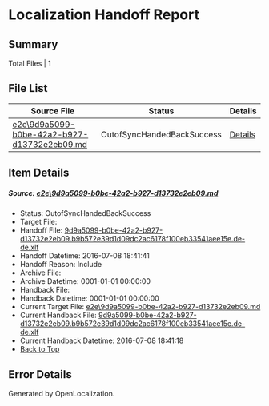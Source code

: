 # <a name='report-top'></a> Localization Handoff Report

## Summary
 Total Files | 1

## File List
 Source File | Status | Details 
 ----------- | ------ | ------- 
 [e2e\9d9a5099-b0be-42a2-b927-d13732e2eb09.md](https://github.com/OpenLocalizationTestOrg/oltest/blob/80d5ef8170835444163f4afd65036d63926bf9c2/e2e/9d9a5099-b0be-42a2-b927-d13732e2eb09.md) | OutofSyncHandedBackSuccess | [Details](#6fc09931396cc79359ab7c2399b657727ce1e2e82)

## Item Details
##### <a name='6fc09931396cc79359ab7c2399b657727ce1e2e82'></a> Source: [e2e\9d9a5099-b0be-42a2-b927-d13732e2eb09.md](https://github.com/OpenLocalizationTestOrg/oltest/blob/80d5ef8170835444163f4afd65036d63926bf9c2/e2e/9d9a5099-b0be-42a2-b927-d13732e2eb09.md)
* Status: OutofSyncHandedBackSuccess
* Target File: 
* Handoff File: [9d9a5099-b0be-42a2-b927-d13732e2eb09.b9b572e39d1d09dc2ac6178f100eb33541aee15e.de-de.xlf](https://github.com/OpenLocalizationTestOrg/olhandoff-e2e/blob/8f0c53a56380b7bb34c14d67164b0d1e87f094cb/ol-handoff/OpenLocalizationTestOrg/oltest-dede-fly/ci/ht/9d9a5099-b0be-42a2-b927-d13732e2eb09.b9b572e39d1d09dc2ac6178f100eb33541aee15e.de-de.xlf)
* Handoff Datetime: 2016-07-08 18:41:41
* Handoff Reason: Include
* Archive File: 
* Archive Datetime: 0001-01-01 00:00:00
* Handback File: 
* Handback Datetime: 0001-01-01 00:00:00
* Current Target File: [e2e\9d9a5099-b0be-42a2-b927-d13732e2eb09.md](https://github.com/OpenLocalizationTestOrg/oltest-dede-fly/blob/187f1596b4089aeefe80061796750e60028fba3c/e2e/9d9a5099-b0be-42a2-b927-d13732e2eb09.md)
* Current Handback File: [9d9a5099-b0be-42a2-b927-d13732e2eb09.b9b572e39d1d09dc2ac6178f100eb33541aee15e.de-de.xlf](https://github.com/OpenLocalizationTestOrg/olhandback-e2e/blob/e70036aad1fab0bbe9166405a0d9fca985a5ed5e/ol-handback/OpenLocalizationTestOrg/oltest-dede-fly/ci/ht/9d9a5099-b0be-42a2-b927-d13732e2eb09.b9b572e39d1d09dc2ac6178f100eb33541aee15e.de-de.xlf)
* Current Handback Datetime: 2016-07-08 18:41:18
* [Back to Top](#report-top)


## Error Details

Generated by OpenLocalization.

